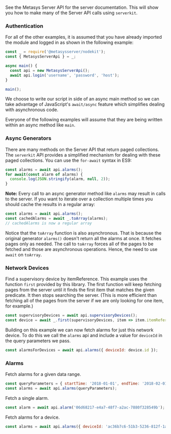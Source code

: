 <!-- markdownlint-disable first-line-h1 first-header-h1 -->

See the Metasys Server API for the server documentation. This will show you how to make
many of the Server API calls using `serverkit`.

### Authentication

For all of the other examples, it is assumed that you have already imported the module
and logged in as shown in the following example:

```javascript
const _ = require('@metasysserver/nodekit');
const { MetasysServerApi } = _;

async main() {
  const api = new MetasysServerApi();
  await api.login('username', 'password', 'host');
}

main();
```

We choose to write our script in side of an async main method so we can take
advantage of JavaScript's `await/async` feature which simplifies dealing with
asynchronous code.

Everyone of the following examples will assume that they are being written
within an async method like `main`.

### Async Generators

There are many methods on the Server API that return paged collections. The
`serverkit` API provides a simplified mechanism for dealing with these paged collections.
You can use the `for-await` syntax in ES9:

```javascript
const alarms = await api.alarms();
for await(const alarm of alarms) {
  console.log(JSON.stringify(alarm, null, 2));
}
```

**Note:** Every call to an async generator method like `alarms` may result in calls
to the server. If you want to iterate over a collection multiple times you should
cache the results in a regular array:

```javascript
const alarms = await api.alarms();
const cachedAlarms = await _.toArray(alarms);
// cachedAlarms is now a regular array
```

Notice that the `toArray` function is also asynchronous. That is because the original generator
`alarms()` doesn't return all the alarms at once. It fetches pages only as needed. The call
to `toArray` forces all of the pages to be fetched and those are asynchronous operations. Hence,
the need to use `await` on `toArray`.

### Network Devices

Find a supervisory device by itemReference. This example uses the function
`first` provided by this library. The first function will keep fetching pages from
the server until it finds the first item that matches the given predicate. It then
stops searching the server. (This is more efficient than fetching all of the pages
from the server if we are only looking for one item, for example.)

```javascript
const supervisoryDevices = await api.supervisoryDevices();
const device = await _.first(supervisoryDevices, item => item.itemReference === 'ads:nae');
```

Building on this example we can now fetch alarms for just this network device.
To do this we call the `alarms` api and include a value for `deviceId` in the query
parameters we pass.

```javascript
const alarmsForDevices = await api.alarms({ deviceId: device.id });
```

### Alarms

Fetch alarms for a given data range.

```javascript
const queryParameters = { startTime: '2018-01-01', endTime: '2018-02-01' };
const alarms = await api.alarms(queryParameters);
```

Fetch a single alarm.

```javascript
const alarm = await api.alarm('06d68217-e4a7-48f7-a2ac-7880f328549b');
```

Fetch alarms for a device.

```javascript
const alarms = await api.alarms({ deviceId: 'ac36b7c6-51b3-5236-812f-1ad6f2470947' });
```
